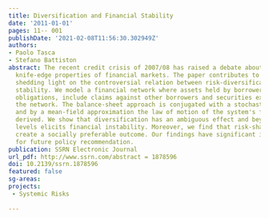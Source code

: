 ```yaml
---
title: Diversification and Financial Stability
date: '2011-01-01'
pages: 11-- 001
publishDate: '2021-02-08T11:56:30.302949Z'
authors:
- Paolo Tasca
- Stefano Battiston
abstract: The recent credit crisis of 2007/08 has raised a debate about the so-called
  knife-edge properties of financial markets. The paper contributes to the debate
  shedding light on the controversial relation between risk-diversification and financial
  stability. We model a financial network where assets held by borrowers to meet their
  obligations, include claims against other borrowers and securities exogenous to
  the network. The balance-sheet approach is conjugated with a stochastic setting
  and by a mean-field approximation the law of motion of the system's fragility is
  derived. We show that diversification has an ambiguous effect and beyond a certain
  levels elicits financial instability. Moreover, we find that risk-sharing restrictions
  create a socially preferable outcome. Our findings have significant implications
  for future policy recommendation.
publication: SSRN Electronic Journal
url_pdf: http://www.ssrn.com/abstract = 1878596
doi: 10.2139/ssrn.1878596
featured: false
sg-areas:
projects: 
 - Systemic Risks
 
---
```

